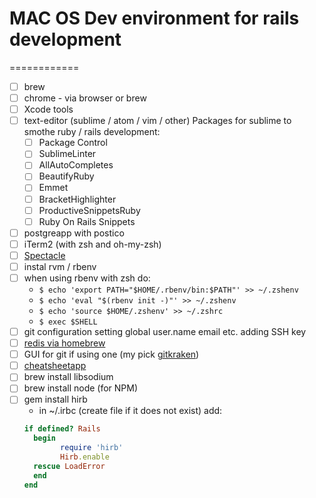 # MAC OS Dev environment for rails development
============

- [ ] brew
- [ ] chrome - via browser or brew
- [ ] Xcode tools
- [ ] text-editor (sublime / atom / vim / other)
  Packages for sublime to smothe ruby / rails development: 
    - [ ] Package Control
    - [ ] SublimeLinter
    - [ ] AllAutoCompletes
    - [ ] BeautifyRuby
    - [ ] Emmet
    - [ ] BracketHighlighter
    - [ ] ProductiveSnippetsRuby
    - [ ] Ruby On Rails Snippets
- [ ] postgreapp with postico
- [ ] iTerm2 (with zsh and oh-my-zsh)
- [ ] [Spectacle](https://www.spectacleapp.com/)
- [ ] instal rvm / rbenv
- [ ] when using rbenv with zsh do:
    - `$ echo 'export PATH="$HOME/.rbenv/bin:$PATH"' >> ~/.zshenv`
    - `$ echo 'eval "$(rbenv init -)"' >> ~/.zshenv`
    - `$ echo 'source $HOME/.zshenv' >> ~/.zshrc`
    - `$ exec $SHELL`
- [ ] git configuration setting global user.name email etc. adding SSH key
- [ ] [redis via homebrew](https://medium.com/@petehouston/install-and-config-redis-on-mac-os-x-via-homebrew-eb8df9a4f298)
- [ ] GUI for git if using one (my pick [gitkraken](https://www.gitkraken.com/))
- [ ] [cheatsheetapp](https://www.cheatsheetapp.com/CheatSheet/)
- [ ] brew install libsodium
- [ ] brew install node (for NPM)
- [ ] gem install hirb
    - in ~/.irbc (create file if it does not exist) add:
	```ruby
	if defined? Rails
  	  begin
    	    require 'hirb'
    	    Hirb.enable
  	  rescue LoadError
  	  end
	end
	```
